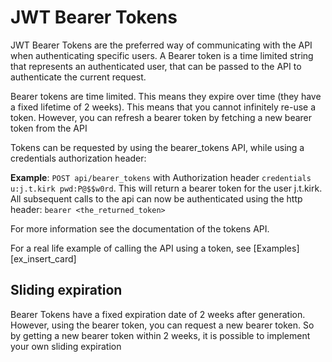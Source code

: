﻿# JWT Bearer Tokens
JWT Bearer Tokens are the preferred way of communicating with the API when authenticating specific users. A Bearer token is a time limited string that represents an authenticated user, that can be passed to the API to authenticate the current request.

Bearer tokens are time limited. This means they expire over time (they have a fixed lifetime of 2 weeks). This means that you cannot infinitely re-use a token. However, you can refresh a bearer token by fetching a new bearer token from the API

Tokens can be requested by using the bearer_tokens API, while using a credentials authorization header:

**Example**: `POST api/bearer_tokens` with Authorization header `credentials u:j.t.kirk pwd:P@$$w0rd`. 
This will return a bearer token for the user j.t.kirk. All subsequent calls to the api can now be authenticated using the http header: `bearer <the_returned_token>`

For more information see the documentation of the tokens API.

For a real life example of calling the API using a token, see [Examples][ex_insert_card]

## Sliding expiration
Bearer Tokens have a fixed expiration date of 2 weeks after generation. However, using the bearer token, you can request a new bearer token. So by getting a new bearer token within 2 weeks, it is possible to implement your own sliding expiration